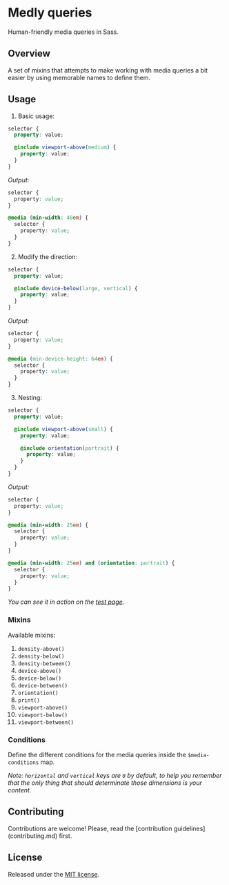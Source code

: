# Medly queries

Human-friendly media queries in Sass.

## Overview

A set of mixins that attempts to make working with media queries a bit easier
by using memorable names to define them.

## Usage

1. Basic usage:

  ```scss
  selector {
    property: value;

    @include viewport-above(medium) {
      property: value;
    }
  }
  ```

  *Output:*

  ```css
  selector {
    property: value;
  }

  @media (min-width: 40em) {
    selector {
      property: value;
    }
  }
  ```

2. Modify the direction:

  ```scss
  selector {
    property: value;

    @include device-below(large, vertical) {
      property: value;
    }
  }
  ```

  *Output:*

  ```css
  selector {
    property: value;
  }

  @media (min-device-height: 64em) {
    selector {
      property: value;
    }
  }
  ```

3. Nesting:

  ```scss
  selector {
    property: value;

    @include viewport-above(small) {
      property: value;

      @include orientation(portrait) {
        property: value;
      }
    }
  }
  ```

  *Output:*

  ```css
  selector {
    property: value;
  }

  @media (min-width: 25em) {
    selector {
      property: value;
    }
  }

  @media (min-width: 25em) and (orientation: portrait) {
    selector {
      property: value;
    }
  }
  ```

*You can see it in action on the
[test page](https://battaglr.github.io/medly-queries/test/test.html).*

### Mixins

Available mixins:

1. `density-above()`
2. `density-below()`
3. `density-between()`
4. `device-above()`
5. `device-below()`
6. `device-between()`
7. `orientation()`
8. `print()`
9. `viewport-above()`
10. `viewport-below()`
11. `viewport-between()`

### Conditions

Define the different conditions for the media queries inside the
`$media-conditions` map.

*Note: `horizontal` and `vertical` keys are `0` by default, to help you
remember that the only thing that should determinate those dimensions is your
content.*

## Contributing

Contributions are welcome! Please, read the [contribution guidelines]
(contributing.md) first.

## License

Released under the [MIT license](license.txt).
